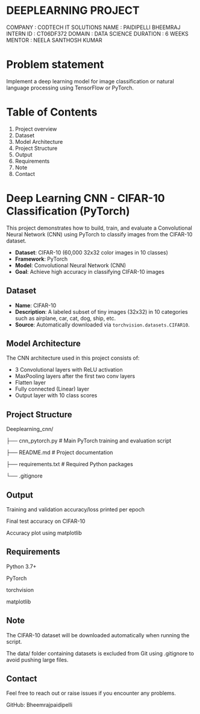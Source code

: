 # DEEPLEARNING PROJECT 
COMPANY : CODTECH IT SOLUTIONS NAME : PAIDIPELLI BHEEMRAJ INTERN ID : CT06DF372 DOMAIN : DATA SCIENCE DURATION : 6 WEEKS MENTOR : NEELA SANTHOSH KUMAR
# Problem statement
Implement a deep learning model for image classification or natural language processing using TensorFlow or PyTorch.
# Table of Contents 
1) Project overview 
2) Dataset
3) Model Architecture
4) Project Structure
5) Output
6) Requirements
7) Note
8) Contact

# Deep Learning CNN - CIFAR-10 Classification (PyTorch)
This project demonstrates how to build, train, and evaluate a Convolutional Neural Network (CNN) using PyTorch to classify images from the CIFAR-10 dataset.

- **Dataset**: CIFAR-10 (60,000 32x32 color images in 10 classes)
- **Framework**: PyTorch
- **Model**: Convolutional Neural Network (CNN)
- **Goal**: Achieve high accuracy in classifying CIFAR-10 images

##  Dataset

- **Name**: CIFAR-10
- **Description**: A labeled subset of tiny images (32x32) in 10 categories such as airplane, car, cat, dog, ship, etc.
- **Source**: Automatically downloaded via `torchvision.datasets.CIFAR10`.

##  Model Architecture

The CNN architecture used in this project consists of:

- 3 Convolutional layers with ReLU activation
- MaxPooling layers after the first two conv layers
- Flatten layer
- Fully connected (Linear) layer
- Output layer with 10 class scores
## Project Structure

Deeplearning_cnn/

├── cnn_pytorch.py         # Main PyTorch training and evaluation script

├── README.md              # Project documentation

├── requirements.txt       # Required Python packages

└── .gitignore 

## Output
Training and validation accuracy/loss printed per epoch

Final test accuracy on CIFAR-10

Accuracy plot using matplotlib

## Requirements
Python 3.7+

PyTorch

torchvision

matplotlib
## Note
The CIFAR-10 dataset will be downloaded automatically when running the script.

The data/ folder containing datasets is excluded from Git using .gitignore to avoid pushing large files.

## Contact
Feel free to reach out or raise issues if you encounter any problems.

GitHub: Bheemrajpaidipelli



